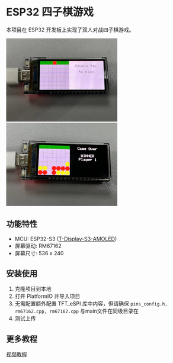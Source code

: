 # ESP32 四子棋游戏

本项目在 ESP32 开发板上实现了双人对战四子棋游戏。

<img src="./images/img1.jpg" width=300/>
<img src="./images/img2.jpg" width=300/>

## 功能特性
- MCU: ESP32-S3 (<a href="https://github.com/Xinyuan-LilyGO/T-Display-S3-AMOLED">T-Display-S3-AMOLED</a>)
- 屏幕驱动: RM67162
- 屏幕尺寸: 536 x 240

## 安装使用

1. 克隆项目到本地
2. 打开 PlatformIO 并导入项目
3. 无需配置额外配置 TFT_eSPI 库中内容，但请确保 ``pins_config.h, rm67162.cpp, rm67162.cpp`` 与main文件在同级目录在
4. 测试上传

## 更多教程
<a href="#">视频教程</a>
